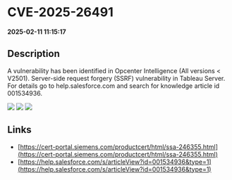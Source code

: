 # CVE-2025-26491

**2025-02-11 11:15:17**

## Description
A vulnerability has been identified in Opcenter Intelligence (All versions < V2501). Server-side request forgery (SSRF) vulnerability in Tableau Server. For details go to help.salesforce.com and search for knowledge article id 001534936.

![](https://img.shields.io/static/v1?label=Score&message=7.7&color=red)
![](https://img.shields.io/static/v1?label=Severity&message=HIGH&color=red)
![](https://img.shields.io/static/v1?label=CWE&message=SSRF&color=green)

## Links
- [https://cert-portal.siemens.com/productcert/html/ssa-246355.html](https://cert-portal.siemens.com/productcert/html/ssa-246355.html)
- [https://help.salesforce.com/s/articleView?id=001534936&type=1](https://help.salesforce.com/s/articleView?id=001534936&type=1)
